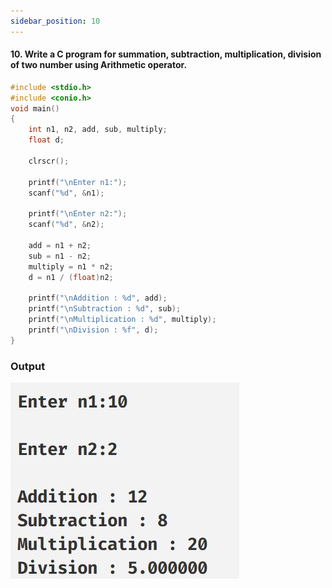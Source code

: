 ```yaml
---
sidebar_position: 10
---
```


#### 10. Write a C program for summation, subtraction, multiplication, division of two number using Arithmetic operator.

```c
#include <stdio.h>
#include <conio.h>
void main()
{
    int n1, n2, add, sub, multiply;
    float d;

    clrscr();

    printf("\nEnter n1:");
    scanf("%d", &n1);

    printf("\nEnter n2:");
    scanf("%d", &n2);

    add = n1 + n2;
    sub = n1 - n2;
    multiply = n1 * n2;
    d = n1 / (float)n2;

    printf("\nAddition : %d", add);
    printf("\nSubtraction : %d", sub);
    printf("\nMultiplication : %d", multiply);
    printf("\nDivision : %f", d);
}
```

### Output

![d](outputs\Practical-10.c.jpg)
